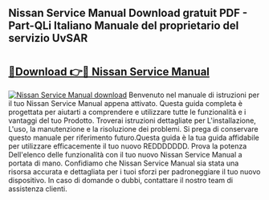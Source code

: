## Nissan Service Manual Download gratuit PDF - Part-QLi Italiano Manuale del proprietario del servizio UvSAR

# <h2><a href="http://dfctny.blite.top/?on=Nissan+Service+Manual">🔗Download 👉🔴 Nissan Service Manual</a></h2>

[![Nissan Service Manual download](https://i.imgur.com/lujVjoI.png)](http://dfctny.blite.top/?on=Nissan+Service+Manual)
Benvenuto nel manuale di istruzioni per il tuo Nissan Service Manual appena attivato. Questa guida completa è progettata per aiutarti a comprendere e utilizzare tutte le funzionalità e i vantaggi del tuo Prodotto. Troverai istruzioni dettagliate per L'installazione, L'uso, la manutenzione e la risoluzione dei problemi. Si prega di conservare questo manuale per riferimento futuro.Questa guida è la tua guida affidabile per utilizzare efficacemente il tuo nuovo REDDDDDDD. Prova la potenza Dell'elenco delle funzionalità con il tuo nuovo Nissan Service Manual a portata di mano. Confidiamo che Nissan Service Manual sia stata una risorsa accurata e dettagliata per i tuoi sforzi per padroneggiare il tuo nuovo dispositivo. In caso di domande o dubbi, contattare il nostro team di assistenza clienti.
